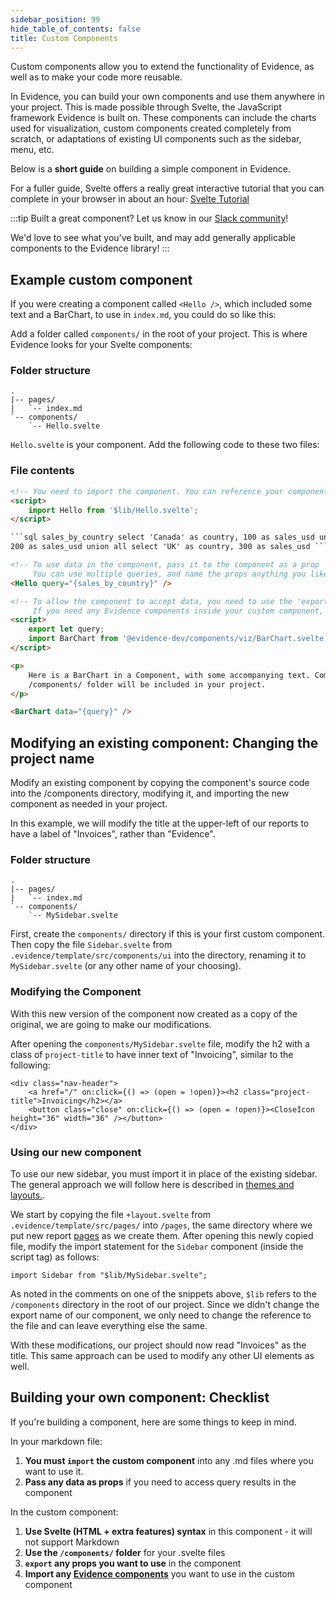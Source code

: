 ```yaml
---
sidebar_position: 99
hide_table_of_contents: false
title: Custom Components
---
```


Custom components allow you to extend the functionality of Evidence, as well as to make your code more reusable.

In Evidence, you can build your own components and use them anywhere in your project. This is made possible through Svelte, the JavaScript framework Evidence is built on. These components can include the charts used for visualization, custom components created completely from scratch, or adaptations of existing UI components such as the sidebar, menu, etc.

Below is a **short guide** on building a simple component in Evidence.

For a fuller guide, Svelte offers a really great interactive tutorial that you can complete in your browser in about an hour: [Svelte Tutorial](https://svelte.dev/tutorial/basics)

:::tip Built a great component?
Let us know in our [Slack community](https://join.slack.com/t/evidencedev/shared_invite/zt-uda6wp6a-hP6Qyz0LUOddwpXW5qG03Q)!

We'd love to see what you've built, and may add generally applicable components to the Evidence library!
:::

## Example custom component

If you were creating a component called `<Hello />`, which included some text and a BarChart, to use in `index.md`, you could do so like this:

Add a folder called `components/` in the root of your project. This is where Evidence looks for your Svelte components:

### Folder structure

```
.
|-- pages/
|   `-- index.md
`-- components/
    `-- Hello.svelte
```

`Hello.svelte` is your component. Add the following code to these two files:

### File contents

````html title="index.md"
<!-- You need to import the component. You can reference your components folder as '$lib' -->
<script>
	import Hello from '$lib/Hello.svelte';
</script>

```sql sales_by_country select 'Canada' as country, 100 as sales_usd union all select 'USA' as country,
200 as sales_usd union all select 'UK' as country, 300 as sales_usd ```

<!-- To use data in the component, pass it to the component as a prop
     You can use multiple queries, and name the props anything you like -->
<Hello query="{sales_by_country}" />
````

```html title="Hello.svelte"
<!-- To allow the component to accept data, you need to use the 'export let' syntax
     If you need any Evidence components inside your custom component, you must import them explicitly -->
<script>
	export let query;
	import BarChart from '@evidence-dev/components/viz/BarChart.svelte';
</script>

<p>
	Here is a BarChart in a Component, with some accompanying text. Components stored in the
	/components/ folder will be included in your project.
</p>

<BarChart data="{query}" />
```

## Modifying an existing component: Changing the project name
Modify an existing component by copying the component's source code into the /components directory, modifying it, and importing the new component as needed in your project.

In this example, we will modify the title at the upper-left of our reports to have a label of "Invoices", rather than "Evidence".

### Folder structure

```
.
|-- pages/
|   `-- index.md
`-- components/
    `-- MySidebar.svelte
```

First, create the `components/` directory if this is your first custom component. Then copy the file `Sidebar.svelte` from `.evidence/template/src/components/ui` into the directory, renaming it to `MySidebar.svelte` (or any other name of your choosing).

### Modifying the Component

With this new version of the component now created as a copy of the original, we are going to make our modifications.

After opening the `components/MySidebar.svelte` file, modify the h2 with a class of `project-title` to have inner text of "Invoicing", similar to the following:
```svelte title="MySidebar.svelte"
<div class="nav-header">
    <a href="/" on:click={() => (open = !open)}><h2 class="project-title">Invoicing</h2></a>
    <button class="close" on:click={() => (open = !open)}><CloseIcon height="36" width="36" /></button>
</div>
```

### Using our new component

To use our new sidebar, you must import it in place of the existing sidebar. The general approach we will follow here is described in [themes and layouts.](/themes-and-layouts).

We start by copying the file `+layout.svelte` from `.evidence/template/src/pages/` into `/pages`, the same directory where we put new report [pages](/core-concepts/pages) as we create them. After opening this newly copied file, modify the import statement for the `Sidebar` component (inside the script tag) as follows:

```svelte title="+layout.svelte"
import Sidebar from "$lib/MySidebar.svelte";
```

As noted in the comments on one of the snippets above, `$lib` refers to the `/components` directory in the root of our project. Since we didn't change the export name of our component, we only need to change the reference to the file and can leave everything else the same.

With these modifications, our project should now read "Invoices" as the title. This same approach can be used to modify any other UI elements as well.

## Building your own component: Checklist

If you're building a component, here are some things to keep in mind.

In your markdown file:

1. **You must `import` the custom component** into any .md files where you want to use it.
1. **Pass any data as props** if you need to access query results in the component

In the custom component:

1. **Use Svelte (HTML + extra features) syntax** in this component - it will not support Markdown
1. **Use the `/components/` folder** for your .svelte files
1. **`export` any props you want to use** in the component
1. **Import any [Evidence components](https://github.com/evidence-dev/evidence/tree/main/sites/example-project/src/components)** you want to use in the custom component

